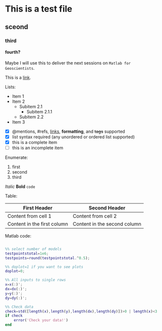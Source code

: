 <!--
# Ángel Rodés

[Home](https://angelrodes.github.io/)

---
-->
# This is a test file

## sceond 

### third

#### fourth?

Maybe I will use this to deliver the next sessions on `Matlab for Geoscientists`.

This is a [link](https://angelrodes.github.io/).

Lists:

* Item 1
* Item 2
    * Subitem 2.1
        * Subitem 2.1.1
    * Subitem 2.2
* Item 3

- [x] @mentions, #refs, [links](), **formatting**, and <del>tags</del> supported
- [x] list syntax required (any unordered or ordered list supported)
- [x] this is a complete item
- [ ] this is an incomplete item

Enumerate:

1. first
1. second
1. third

*Italic* **Bold** `code`

Table:

First Header | Second Header
------------ | -------------
Content from cell 1 | Content from cell 2
Content in the first column | Content in the second column




Matlab code:

```matlab

%% select number of models
testpointstotal=1e6;
testpoints=round(testpointstotal.^0.5);

%% doplot=1 if you want to see plots
doplot=0;

%% All inputs to single rows
x=x(:)';
dx=dx(:)';
y=y(:)';
dy=dy(:)';

%% Check data
check=std([length(x),length(y),length(dx),length(dy)])>0 | length(x)<3 | min(dy)<0 | min(dx)<0;
if check
    error('Check your data!')
end
```

<!--
![image](https://angelrodes.files.wordpress.com/2021/09/yo-china_pixelado.gif)
-->
